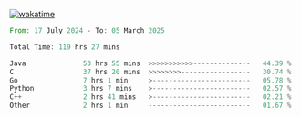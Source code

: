 [![wakatime](https://wakatime.com/badge/user/5970ac98-85fb-4bfd-a7d8-142e7d5bd274.svg)](https://wakatime.com/@5970ac98-85fb-4bfd-a7d8-142e7d5bd274)

<!--START_SECTION:waka-->

```rust
From: 17 July 2024 - To: 05 March 2025

Total Time: 119 hrs 27 mins

Java              53 hrs 55 mins  >>>>>>>>>>>--------------   44.39 %
C                 37 hrs 20 mins  >>>>>>>>-----------------   30.74 %
Go                7 hrs 1 min     >------------------------   05.78 %
Python            3 hrs 7 mins    >------------------------   02.57 %
C++               2 hrs 41 mins   >------------------------   02.21 %
Other             2 hrs 1 min     -------------------------   01.67 %
```

<!--END_SECTION:waka-->

